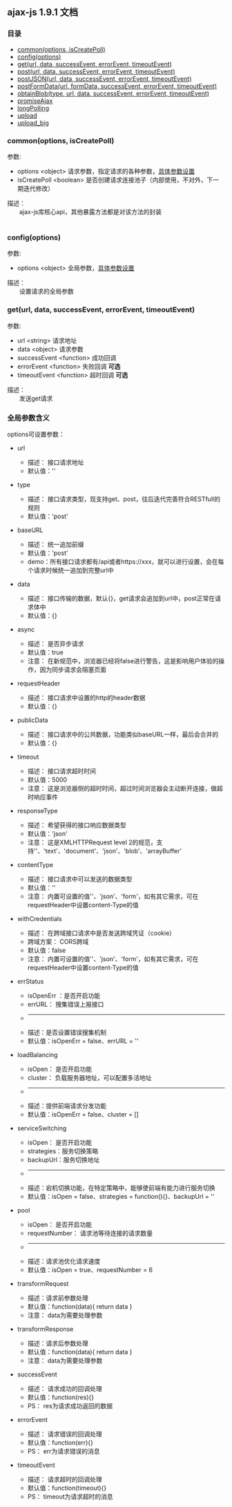 ## ajax-js 1.9.1 文档

### 目录

 *  [common(options, isCreatePoll)](#common)
 *  [config(options)](#config)
 *  [get(url, data, successEvent, errorEvent, timeoutEvent)](#get)
 *  [post(url, data, successEvent, errorEvent, timeoutEvent)](#post)
 *  [postJSON(url, data, successEvent, errorEvent, timeoutEvent)](#postJSON)
 *  [postFormData(url, formData, successEvent, errorEvent, timeoutEvent)](#postFormData)
 *  [obtainBlob(type, url, data, successEvent, errorEvent, timeoutEvent)](#obtainBlob)
 *  [promiseAjax](#promiseAjax)
 *  [longPolling](#longPolling)
 *  [upload](#upload)
 *  [upload_big](#upload_big)
 
### <span id=common> common(options, isCreatePoll)</span>
参数:  
 * options  \<object\>  请求参数，指定请求的各种参数，[具体参数设置](#detail)
 * isCreatePoll  \<boolean\>  是否创建请求连接池子（内部使用，不对外，下一期迭代修改）
 
描述：  
　　ajax-js库核心api，其他暴露方法都是对该方法的封装  
<br/>

### <span id=config> config(options)</span>
参数:  
 * options  \<object\>  全局参数，[具体参数设置](#detail)
 
描述：  
　　设置请求的全局参数
<br/>

### <span id=get> get(url, data, successEvent, errorEvent, timeoutEvent)</span>
参数:  
 * url  \<string\>  请求地址
 * data  \<object\>  请求参数
 * successEvent  \<function\>  成功回调
 * errorEvent  \<function\>  失败回调  __可选__
 * timeoutEvent  \<function\>  超时回调  __可选__
 
描述：  
　　发送get请求
<br/>

### <span id=detail>全局参数含义</span>
options可设置参数：
 * url 
    * 描述： 接口请求地址    
    * 默认值：''
    
 * type 
    * 描述： 接口请求类型，现支持get、post，往后迭代完善符合RESTfull的规则    
    * 默认值：'post'
     
 * baseURL 
    * 描述：  统一追加前缀
    * 默认值：'post'
    * demo：所有接口请求都有/api或者https://xxx，就可以进行设置，会在每个请求时候统一追加到完整url中   
      
 * data 
    * 描述： 接口传输的数据，默认{}，get请求会追加到url中，post正常在请求体中
    * 默认值：{}
      
 * async 
    * 描述： 是否异步请求
    * 默认值：true
    * 注意： 在新规范中，浏览器已经将false进行警告，这是影响用户体验的操作，因为同步请求会阻塞页面
      
 * requestHeader
    * 描述： 接口请求中设置的http的header数据    
    * 默认值：{}
      
 * publicData
    * 描述： 接口请求中的公共数据，功能类似baseURL一样，最后会合并的
    * 默认值：{}
      
 * timeout
    * 描述： 接口请求超时时间
    * 默认值：5000
    * 注意： 这是浏览器侧的超时时间，超过时间浏览器会主动断开连接，做超时响应事件
      
 * responseType
    * 描述： 希望获得的接口响应数据类型
    * 默认值：'json'
    * 注意： 这是XMLHTTPRequest level 2的规范，支持''、'text'、'document'、'json'、'blob'、'arrayBuffer'
    
 * contentType
    * 描述： 接口请求中可以发送的数据类型
    * 默认值：''
    * 注意： 内置可设置的值''、'json'、'form'，如有其它需求，可在requestHeader中设置content-Type的值
    
 * withCredentials
    * 描述： 在跨域接口请求中是否发送跨域凭证（cookie）
    * 跨域方案： CORS跨域
    * 默认值：false
    * 注意： 内置可设置的值''、'json'、'form'，如有其它需求，可在requestHeader中设置content-Type的值
    
 * errStatus
    * isOpenErr ：是否开启功能
    * errURL： 搜集错误上报接口
    * ---
    * 描述：是否设置错误搜集机制
    * 默认值：isOpenErr = false、errURL = ''
    
 * loadBalancing
    * isOpen： 是否开启功能
    * cluster： 负载服务器地址，可以配置多活地址
    * ---
    * 描述：提供前端请求分发功能
    * 默认值：isOpenErr = false、cluster = []
    
 * serviceSwitching
    * isOpen： 是否开启功能
    * strategies：服务切换策略
    * backupUrl：服务切换地址
    * ---
    * 描述：宕机切换功能，在特定策略中，能够使前端有能力进行服务切换
    * 默认值：isOpen = false、strategies = function(){}、backupUrl = ''
    
 * pool
    * isOpen： 是否开启功能
    * requestNumber： 请求池等待连接的请求数量
    * ---
    * 描述：请求池优化请求速度
    * 默认值：isOpen = true、requestNumber = 6
    
 * transformRequest
    * 描述：请求前参数处理
    * 默认值：function(data){ return data }
    * 注意： data为需要处理参数
    
 * transformResponse
    * 描述：请求后参数处理
    * 默认值：function(data){ return data }
    * 注意： data为需要处理参数
    
 * successEvent
    * 描述： 请求成功的回调处理
    * 默认值：function(res){}
    * PS： res为请求成功返回的数据
    
 * errorEvent
    * 描述： 请求错误的回调处理
    * 默认值：function(err){}
    * PS： err为请求错误的消息
    
 * timeoutEvent
    * 描述： 请求超时的回调处理
    * 默认值：function(timeout){}
    * PS： timeout为请求超时的消息
